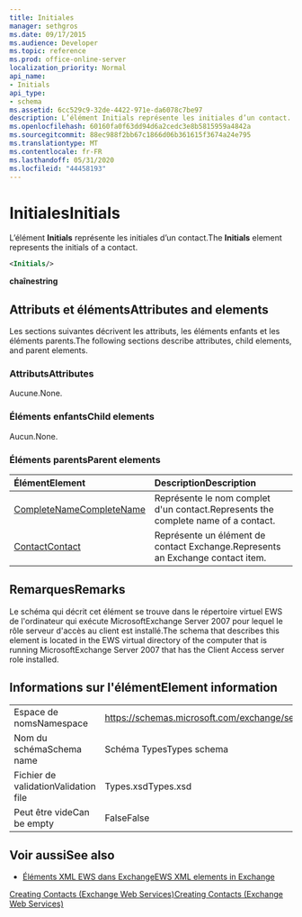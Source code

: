 ```yaml
---
title: Initiales
manager: sethgros
ms.date: 09/17/2015
ms.audience: Developer
ms.topic: reference
ms.prod: office-online-server
localization_priority: Normal
api_name:
- Initials
api_type:
- schema
ms.assetid: 6cc529c9-32de-4422-971e-da6078c7be97
description: L’élément Initials représente les initiales d’un contact.
ms.openlocfilehash: 60160fa0f63dd94d6a2cedc3e8b5815959a4842a
ms.sourcegitcommit: 88ec988f2bb67c1866d06b361615f3674a24e795
ms.translationtype: MT
ms.contentlocale: fr-FR
ms.lasthandoff: 05/31/2020
ms.locfileid: "44458193"
---
```

# <a name="initials"></a><span data-ttu-id="e9a07-103">Initiales</span><span class="sxs-lookup"><span data-stu-id="e9a07-103">Initials</span></span>

<span data-ttu-id="e9a07-104">L’élément **Initials** représente les initiales d’un contact.</span><span class="sxs-lookup"><span data-stu-id="e9a07-104">The **Initials** element represents the initials of a contact.</span></span> 
  
```xml
<Initials/>
```

 <span data-ttu-id="e9a07-105">**chaîne**</span><span class="sxs-lookup"><span data-stu-id="e9a07-105">**string**</span></span>
## <a name="attributes-and-elements"></a><span data-ttu-id="e9a07-106">Attributs et éléments</span><span class="sxs-lookup"><span data-stu-id="e9a07-106">Attributes and elements</span></span>

<span data-ttu-id="e9a07-107">Les sections suivantes décrivent les attributs, les éléments enfants et les éléments parents.</span><span class="sxs-lookup"><span data-stu-id="e9a07-107">The following sections describe attributes, child elements, and parent elements.</span></span>
  
### <a name="attributes"></a><span data-ttu-id="e9a07-108">Attributs</span><span class="sxs-lookup"><span data-stu-id="e9a07-108">Attributes</span></span>

<span data-ttu-id="e9a07-109">Aucune.</span><span class="sxs-lookup"><span data-stu-id="e9a07-109">None.</span></span>
  
### <a name="child-elements"></a><span data-ttu-id="e9a07-110">Éléments enfants</span><span class="sxs-lookup"><span data-stu-id="e9a07-110">Child elements</span></span>

<span data-ttu-id="e9a07-111">Aucun.</span><span class="sxs-lookup"><span data-stu-id="e9a07-111">None.</span></span>
  
### <a name="parent-elements"></a><span data-ttu-id="e9a07-112">Éléments parents</span><span class="sxs-lookup"><span data-stu-id="e9a07-112">Parent elements</span></span>

|<span data-ttu-id="e9a07-113">**Élément**</span><span class="sxs-lookup"><span data-stu-id="e9a07-113">**Element**</span></span>|<span data-ttu-id="e9a07-114">**Description**</span><span class="sxs-lookup"><span data-stu-id="e9a07-114">**Description**</span></span>|
|:-----|:-----|
|[<span data-ttu-id="e9a07-115">CompleteName</span><span class="sxs-lookup"><span data-stu-id="e9a07-115">CompleteName</span></span>](completename.md) <br/> |<span data-ttu-id="e9a07-116">Représente le nom complet d'un contact.</span><span class="sxs-lookup"><span data-stu-id="e9a07-116">Represents the complete name of a contact.</span></span>  <br/> |
|[<span data-ttu-id="e9a07-117">Contact</span><span class="sxs-lookup"><span data-stu-id="e9a07-117">Contact</span></span>](contact.md) <br/> |<span data-ttu-id="e9a07-118">Représente un élément de contact Exchange.</span><span class="sxs-lookup"><span data-stu-id="e9a07-118">Represents an Exchange contact item.</span></span>  <br/> |
   
## <a name="remarks"></a><span data-ttu-id="e9a07-119">Remarques</span><span class="sxs-lookup"><span data-stu-id="e9a07-119">Remarks</span></span>

<span data-ttu-id="e9a07-120">Le schéma qui décrit cet élément se trouve dans le répertoire virtuel EWS de l'ordinateur qui exécute MicrosoftExchange Server 2007 pour lequel le rôle serveur d'accès au client est installé.</span><span class="sxs-lookup"><span data-stu-id="e9a07-120">The schema that describes this element is located in the EWS virtual directory of the computer that is running MicrosoftExchange Server 2007 that has the Client Access server role installed.</span></span>
  
## <a name="element-information"></a><span data-ttu-id="e9a07-121">Informations sur l'élément</span><span class="sxs-lookup"><span data-stu-id="e9a07-121">Element information</span></span>

|||
|:-----|:-----|
|<span data-ttu-id="e9a07-122">Espace de noms</span><span class="sxs-lookup"><span data-stu-id="e9a07-122">Namespace</span></span>  <br/> |https://schemas.microsoft.com/exchange/services/2006/types  <br/> |
|<span data-ttu-id="e9a07-123">Nom du schéma</span><span class="sxs-lookup"><span data-stu-id="e9a07-123">Schema name</span></span>  <br/> |<span data-ttu-id="e9a07-124">Schéma Types</span><span class="sxs-lookup"><span data-stu-id="e9a07-124">Types schema</span></span>  <br/> |
|<span data-ttu-id="e9a07-125">Fichier de validation</span><span class="sxs-lookup"><span data-stu-id="e9a07-125">Validation file</span></span>  <br/> |<span data-ttu-id="e9a07-126">Types.xsd</span><span class="sxs-lookup"><span data-stu-id="e9a07-126">Types.xsd</span></span>  <br/> |
|<span data-ttu-id="e9a07-127">Peut être vide</span><span class="sxs-lookup"><span data-stu-id="e9a07-127">Can be empty</span></span>  <br/> |<span data-ttu-id="e9a07-128">False</span><span class="sxs-lookup"><span data-stu-id="e9a07-128">False</span></span>  <br/> |
   
## <a name="see-also"></a><span data-ttu-id="e9a07-129">Voir aussi</span><span class="sxs-lookup"><span data-stu-id="e9a07-129">See also</span></span>



- [<span data-ttu-id="e9a07-130">Éléments XML EWS dans Exchange</span><span class="sxs-lookup"><span data-stu-id="e9a07-130">EWS XML elements in Exchange</span></span>](ews-xml-elements-in-exchange.md)


[<span data-ttu-id="e9a07-131">Creating Contacts (Exchange Web Services)</span><span class="sxs-lookup"><span data-stu-id="e9a07-131">Creating Contacts (Exchange Web Services)</span></span>](https://msdn.microsoft.com/library/4845917e-70d1-481c-bbd7-011ec6571789%28Office.15%29.aspx)

